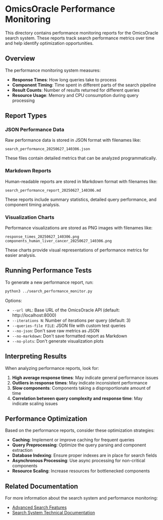 # OmicsOracle Performance Monitoring

This directory contains performance monitoring reports for the OmicsOracle search system. These reports track search performance metrics over time and help identify optimization opportunities.

## Overview

The performance monitoring system measures:

- **Response Times**: How long queries take to process
- **Component Timing**: Time spent in different parts of the search pipeline
- **Result Counts**: Number of results returned for different queries
- **Resource Usage**: Memory and CPU consumption during query processing

## Report Types

### JSON Performance Data

Raw performance data is stored in JSON format with filenames like:
```
search_performance_20250627_140306.json
```

These files contain detailed metrics that can be analyzed programmatically.

### Markdown Reports

Human-readable reports are stored in Markdown format with filenames like:
```
search_performance_report_20250627_140306.md
```

These reports include summary statistics, detailed query performance, and component timing analysis.

### Visualization Charts

Performance visualizations are stored as PNG images with filenames like:
```
response_times_20250627_140306.png
components_human_liver_cancer_20250627_140306.png
```

These charts provide visual representations of performance metrics for easier analysis.

## Running Performance Tests

To generate a new performance report, run:

```bash
python3 ../search_performance_monitor.py
```

Options:
- `--url URL`: Base URL of the OmicsOracle API (default: http://localhost:8000)
- `--iterations N`: Number of iterations per query (default: 3)
- `--queries-file FILE`: JSON file with custom test queries
- `--no-json`: Don't save raw metrics as JSON
- `--no-markdown`: Don't save formatted report as Markdown
- `--no-plots`: Don't generate visualization plots

## Interpreting Results

When analyzing performance reports, look for:

1. **High average response times**: May indicate general performance issues
2. **Outliers in response times**: May indicate inconsistent performance
3. **Slow components**: Components taking a disproportionate amount of time
4. **Correlation between query complexity and response time**: May indicate scaling issues

## Performance Optimization

Based on the performance reports, consider these optimization strategies:

- **Caching**: Implement or improve caching for frequent queries
- **Query Preprocessing**: Optimize the query parsing and component extraction
- **Database Indexing**: Ensure proper indexes are in place for search fields
- **Asynchronous Processing**: Use async processing for non-critical components
- **Resource Scaling**: Increase resources for bottlenecked components

## Related Documentation

For more information about the search system and performance monitoring:

- [Advanced Search Features](../docs/ADVANCED_SEARCH_FEATURES.md)
- [Search System Technical Documentation](../docs/SEARCH_SYSTEM_TECHNICAL_DOCUMENTATION.md)
